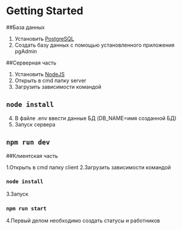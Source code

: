 # Getting Started

##База данных
1. Установить [PostgreSQL](https://www.postgresql.org/)
2. Создать базу данных с помощью установленного приложения pgAdmin

##Серверная часть
1. Установить [NodeJS](https://nodejs.dev/)
2. Открыть в cmd папку server
3. Загрузить зависимости командой
## `node install`
4. В файле .env ввести данные БД (DB_NAME=имя созданной БД)
5. Запуск сервера
## `npm run dev`

##Клиентская часть

1.Открыть в cmd папку client
2.Загрузить зависимости командой
### `node install`
3.Запуск 
### `npm run start`
4.Первый делом необходимо создать статусы и работников
